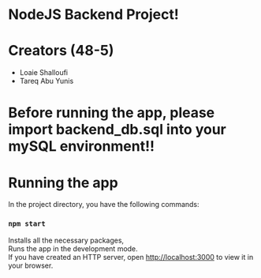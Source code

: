 # NodeJS Backend Project!
# Creators (48-5)
- Loaie Shalloufi
- Tareq Abu Yunis
#
# Before running the app, please import backend_db.sql into your mySQL environment!!

# Running the app

In the project directory, you have the following commands:

### `npm start`

Installs all the necessary packages,\
Runs the app in the development mode.\
If you have created an HTTP server, open [http://localhost:3000](http://localhost:3000) to view it in your browser.


